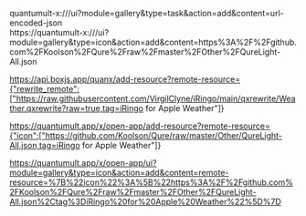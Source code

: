 quantumult-x:///ui?module=gallery&type=task&action=add&content=url-encoded-json  
https://quantumult-x:///ui?module=gallery&type=icon&action=add&content=https%3A%2F%2Fgithub.com%2FKoolson%2FQure%2Fraw%2Fmaster%2FOther%2FQureLight-All.json


https://api.boxjs.app/quanx/add-resource?remote-resource={"rewrite_remote":["https://raw.githubusercontent.com/VirgilClyne/iRingo/main/qxrewrite/Weather.qxrewrite?raw=true,tag=iRingo for Apple Weather"]}


https://quantumult.app/x/open-app/add-resource?remote-resource={"icon":["https://github.com/Koolson/Qure/raw/master/Other/QureLight-All.json,tag=iRingo for Apple Weather"]}

https://quantumult.app/x/open-app/ui?module=gallery&type=icon&action=add&content=remote-resource=%7B%22icon%22%3A%5B%22https%3A%2F%2Fgithub.com%2FKoolson%2FQure%2Fraw%2Fmaster%2FOther%2FQureLight-All.json%2Ctag%3DiRingo%20for%20Apple%20Weather%22%5D%7D
